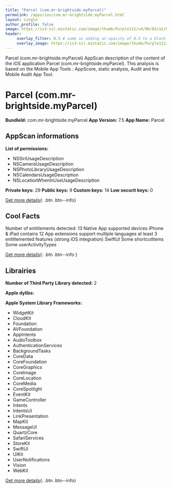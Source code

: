 ```yaml
---
title: "Parcel (com.mr-brightside.myParcel)"
permalink: /apps/ios/com.mr-brightside.myParcel.html
layout: single
author_profile: false
image: https://is3-ssl.mzstatic.com/image/thumb/Purple112/v4/00/83/a1/0083a1a8-f556-01c3-12ad-71acb5079c35/AppIcon-0-1x_U007emarketing-0-0-0-7-0-0-85-220.png/512x512bb.jpg
header: 
     overlay_filter: 0.5 # same as adding an opacity of 0.5 to a black background
     overlay_image: https://is3-ssl.mzstatic.com/image/thumb/Purple112/v4/00/83/a1/0083a1a8-f556-01c3-12ad-71acb5079c35/AppIcon-0-1x_U007emarketing-0-0-0-7-0-0-85-220.png/512x512bb.jpg
---
```

Parcel (com.mr-brightside.myParcel) AppScan description of the content of the iOS application Parcel (com.mr-brightside.myParcel). This analysis is based on the Mobile App Tools : AppScore, static analysis, Audit and the Mobile Audit App Tool.

# Parcel (com.mr-brightside.myParcel)

**BundleId:** com.mr-brightside.myParcel
**App Version:** 7.5
**App Name:** Parcel


## AppScan informations 

**List of permissions:** 
- NSSiriUsageDescription
- NSCameraUsageDescription
- NSPhotoLibraryUsageDescription
- NSCalendarsUsageDescription
- NSLocationWhenInUseUsageDescription
  
  
**Private keys:** 29
**Public keys:** 9
**Custom keys:** 14
**Low securit keys:** 0
  
[Get more details](/pricing.html){: .btn .btn--info}

## Cool Facts

Number of entitlements detected: 13
Native App
supported devices iPhone & iPad
contains 12 App extensions
support multiple languages
at least 3 entitlemented features (strong iOS integration)
SwiftUI
Some shortcutItems 
Some userActivityTypes
  
[Get more details](/pricing.html){: .btn .btn--info }

## Librairies 
**Number of Third Party Library detected:** 2


**Apple dylibs:**


**Apple System Library Frameworks:**
- WidgetKit
- CloudKit
- Foundation
- AVFoundation
- AppIntents
- AudioToolbox
- AuthenticationServices
- BackgroundTasks
- CoreData
- CoreFoundation
- CoreGraphics
- CoreImage
- CoreLocation
- CoreMedia
- CoreSpotlight
- EventKit
- GameController
- Intents
- IntentsUI
- LinkPresentation
- MapKit
- MessageUI
- QuartzCore
- SafariServices
- StoreKit
- SwiftUI
- UIKit
- UserNotifications
- Vision
- WebKit


  
[Get more details](/pricing.html){: .btn .btn--info}

